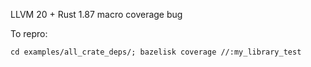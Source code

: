 LLVM 20 + Rust 1.87 macro coverage bug

To repro:
```
cd examples/all_crate_deps/; bazelisk coverage //:my_library_test
```
